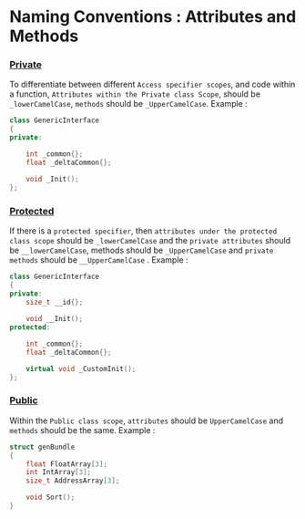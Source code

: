 # Naming Conventions : Attributes and Methods
### <u>Private</u>

To differentiate between different `Access specifier scopes`, and code within a function, `Attributes within the Private class Scope`, should be `_lowerCamelCase`, `methods` should be `_UpperCamelCase`.
Example :  
``` cpp linenums="1"
class GenericInterface 
{
private:

	int _common{};
	float _deltaCommon{};

	void _Init();
}; 
```

### <u>Protected</u>

If there is a `protected specifier`, then `attributes under the protected class scope` should be `_lowerCamelCase` and the `private attributes` should be `__lowerCamelCase`, methods should be  `_UpperCamelCase` and `private methods` should be  `__UpperCamelCase` .
Example :  
``` cpp linenums="1"
class GenericInterface 
{
private:
	size_t __id{};
	
	void __Init();
protected:

	int _common{};
	float _deltaCommon{};

	virtual void _CustomInit();
};
```

### <u>Public</u>

Within the `Public class scope`, `attributes` should be `UpperCamelCase` and `methods` should be the same.
Example :  
``` cpp linenums="1"
struct genBundle 
{
	float FloatArray[3];
	int IntArray[3];
	size_t AddressArray[3];

	void Sort();
}
```